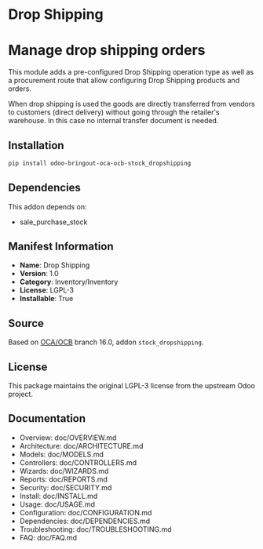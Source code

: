# Drop Shipping


Manage drop shipping orders
===========================

This module adds a pre-configured Drop Shipping operation type
as well as a procurement route that allow configuring Drop
Shipping products and orders.

When drop shipping is used the goods are directly transferred
from vendors to customers (direct delivery) without
going through the retailer's warehouse. In this case no
internal transfer document is needed.



## Installation

```bash
pip install odoo-bringout-oca-ocb-stock_dropshipping
```

## Dependencies

This addon depends on:
- sale_purchase_stock

## Manifest Information

- **Name**: Drop Shipping
- **Version**: 1.0
- **Category**: Inventory/Inventory
- **License**: LGPL-3
- **Installable**: True

## Source

Based on [OCA/OCB](https://github.com/OCA/OCB) branch 16.0, addon `stock_dropshipping`.

## License

This package maintains the original LGPL-3 license from the upstream Odoo project.

## Documentation

- Overview: doc/OVERVIEW.md
- Architecture: doc/ARCHITECTURE.md
- Models: doc/MODELS.md
- Controllers: doc/CONTROLLERS.md
- Wizards: doc/WIZARDS.md
- Reports: doc/REPORTS.md
- Security: doc/SECURITY.md
- Install: doc/INSTALL.md
- Usage: doc/USAGE.md
- Configuration: doc/CONFIGURATION.md
- Dependencies: doc/DEPENDENCIES.md
- Troubleshooting: doc/TROUBLESHOOTING.md
- FAQ: doc/FAQ.md
